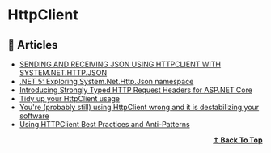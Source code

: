 
# HttpClient

## 📝 Articles

- [SENDING AND RECEIVING JSON USING HTTPCLIENT WITH SYSTEM.NET.HTTP.JSON](https://www.stevejgordon.co.uk/sending-and-receiving-json-using-httpclient-with-system-net-http-json)
- [.NET 5: Exploring System.Net.Http.Json namespace](https://anthonygiretti.com/2020/10/03/net-5-exploring-system-net-http-json-namespace/)
- [Introducing Strongly Typed HTTP Request Headers for ASP.NET Core](https://stevetalkscode.co.uk/stronglytypedheaders-part1)
- [Tidy up your HttpClient usage](https://josef.codes/tidy-up-your-httpclient-usage/)
- [You're (probably still) using HttpClient wrong and it is destabilizing your software](https://josef.codes/you-are-probably-still-using-httpclient-wrong-and-it-is-destabilizing-your-software/)
- [Using HTTPClient Best Practices and Anti-Patterns](https://www.thecodebuzz.com/using-httpclient-best-practices-and-anti-patterns/)

<div align="right">
  <b><a href="#contents">↥ Back To Top</a></b>
</div>